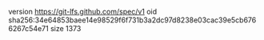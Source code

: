 version https://git-lfs.github.com/spec/v1
oid sha256:34e64853baee14e98529f6f731b3a2dc97d8238e03cac39e5cb6766267c54e71
size 1373
